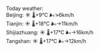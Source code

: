 Today weather:  
Beijing: ☀️   🌡️+9°C 🌬️↘6km/h  
Tianjin: ☀️   🌡️+18°C 🌬️→11km/h  
Shijiazhuang: ☀️   🌡️+17°C 🌬️→16km/h  
Tangshan: ☀️   🌡️+17°C 🌬️→12km/h  
